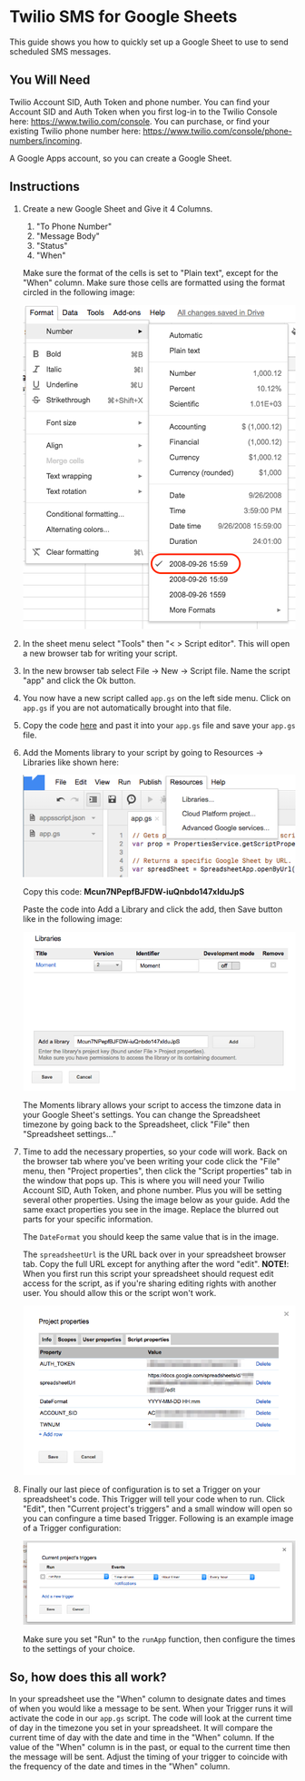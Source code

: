 # Twilio SMS for Google Sheets

This guide shows you how to quickly set up a Google Sheet to use to send scheduled SMS messages.

## You Will Need
Twilio Account SID, Auth Token and phone number. You can find your Account SID and Auth Token when you first log-in to the Twilio Console here: https://www.twilio.com/console. You can purchase, or find your existing Twilio phone number here: https://www.twilio.com/console/phone-numbers/incoming.

A Google Apps account, so you can create a Google Sheet.

## Instructions
1. Create a new Google Sheet and Give it 4 Columns.  
    1. "To Phone Number"
    2. "Message Body"
    3. "Status"
    4. "When"
    
    Make sure the format of the cells is set to "Plain text", except for the "When" column. Make sure those cells are formatted using the format circled in the following image:

    ![Cell Format](/assets/images/cellFormat.png)

2. In the sheet menu select "Tools" then "< > Script editor". This will open a new browser tab for writing your script.
3. In the new browser tab select File -> New -> Script file. Name the script "app" and click the Ok button.
4. You now have a new script called `app.gs` on the left side menu. Click on `app.gs` if you are not automatically brought into that file.
5. Copy the code [here](app.gs) and past it into your `app.gs` file and save your `app.gs` file.
6. Add the Moments library to your script by going to Resources -> Libraries like shown here:

    ![Libraries](/assets/images/libraries.png)

    Copy this code: **Mcun7NPepfBJFDW-iuQnbdo147xIduJpS**

    Paste the code into Add a Library and click the add, then Save button like in the following image:

    ![Add Moment Lib](/assets/images/addMoment.png)

    The Moments library allows your script to access the timzone data in your Google Sheet's settings. You can change the Spreadsheet timezone by going back to the Spreadsheet, click "File" then "Spreadsheet settings..."

7. Time to add the necessary properties, so your code will work. Back on the browser tab where you've been writing your code click the "File" menu, then "Project properties", then click the "Script properties" tab in the window that pops up. This is where you will need your Twilio Account SID, Auth Token, and phone number. Plus you will be setting several other properties. Using the image below as your guide. Add the same exact properties you see in the image. Replace the blurred out parts for your specific information. 

    The `DateFormat` you should keep the same value that is in the image. 

    The `spreadsheetUrl` is the URL back over in your spreadsheet browser tab. Copy the full URL except for anything after the word "edit". **NOTE!**: When you first run this script your spreadsheet should request edit access for the script, as if you're sharing editing rights with another user. You should allow this or the script won't work.

    ![Sheet Properties Example](/assets/images/SheetProperties.png)

8. Finally our last piece of configuration is to set a Trigger on your spreadsheet's code. This Trigger will tell your code when to run. Click "Edit", then "Current project's triggers" and a small window will open so you can confingure a time based Trigger. Following is an example image of a Trigger configuration:

    ![Script Trigger](/assets/images/trigger.png)
    
    Make sure you set "Run" to the `runApp` function, then configure the times to the settings of your choice.
    
 ## So, how does this all work?
In your spreadsheet use the "When" column to designate dates and times of when you would like a message to be sent. When your Trigger runs it will activate the code in our `app.gs` script. The code will look at the current time of day in the timezone you set in your spreadsheet. It will compare the current time of day with the date and time in the "When" column. If the value of the "When" column is in the past, or equal to the current time then the message will be sent. Adjust the timing of your trigger to coincide with the frequency of the date and times in the "When" column.
 
